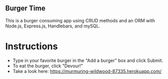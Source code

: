 ## Burger Time

This is a burger consuming app using CRUD methods and an ORM with Node.js, Express.js, Handlebars, and mySQL.


# Instructions
- Type in your favorite burger in the "Add a burger" box and click Submit.
- To eat the burger, click "Devour!"
- Take a look here: https://murmuring-wildwood-87335.herokuapp.com/
